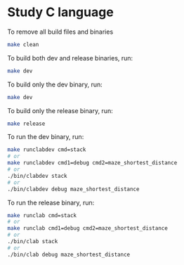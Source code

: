 # Study C language

To remove all build files and binaries
```bash
make clean
```

To build both dev and release binaries, run:
```bash
make dev
```

To build only the dev binary, run:
```bash
make dev
```

To build only the release binary, run:
```bash
make release
```

To run the dev binary, run:
```bash
make runclabdev cmd=stack
# or 
make runclabdev cmd1=debug cmd2=maze_shortest_distance
# or
./bin/clabdev stack
# or
./bin/clabdev debug maze_shortest_distance
```

To run the release binary, run:
```bash
make runclab cmd=stack
# or 
make runclab cmd1=debug cmd2=maze_shortest_distance
# or
./bin/clab stack
# or
./bin/clab debug maze_shortest_distance
```

